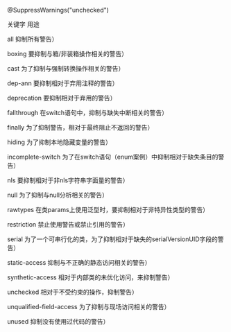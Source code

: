 @SuppressWarnings("unchecked")

关键字 用途

all 抑制所有警告）

boxing 要抑制与箱/非装箱操作相关的警告）

cast 为了抑制与强制转换操作相关的警告）

dep-ann 要抑制相对于弃用注释的警告）

deprecation 要抑制相对于弃用的警告）

fallthrough 在switch语句中，抑制与缺失中断相关的警告）

finally 为了抑制警告，相对于最终阻止不返回的警告）

hiding 为了抑制本地隐藏变量的警告）

incomplete-switch 为了在switch语句（enum案例）中抑制相对于缺失条目的警告）

nls 要抑制相对于非nls字符串字面量的警告）

null 为了抑制与null分析相关的警告）

rawtypes 在类params上使用泛型时，要抑制相对于非特异性类型的警告）

restriction 禁止使用警告或禁止引用的警告）

serial 为了一个可串行化的类，为了抑制相对于缺失的serialVersionUID字段的警告）

static-access 抑制与不正确的静态访问相关的警告）

synthetic-access 相对于内部类的未优化访问，来抑制警告）

unchecked 相对于不受约束的操作，抑制警告）

unqualified-field-access 为了抑制与现场访问相关的警告）

unused 抑制没有使用过代码的警告）
